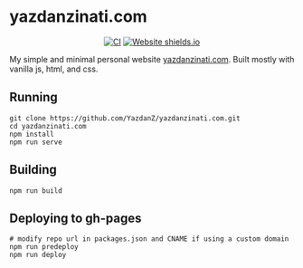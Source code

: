 # yazdanzinati.com

<div align="center">

[![CI](https://github.com/YazdanZ/yazdanzinati.com/actions/workflows/main.yml/badge.svg?branch=master&event=page_build)](https://github.com/YazdanZ/yazdanzinati.com/actions/workflows/main.yml)
[![Website shields.io](https://img.shields.io/website-up-down-green-red/http/shields.io.svg)](https://yazdanzinati.com/)

</div>

My simple and minimal personal website [yazdanzinati.com](https://yazdanzinati.com/). Built mostly with vanilla js, html, and css.

## Running

```
git clone https://github.com/YazdanZ/yazdanzinati.com.git
cd yazdanzinati.com
npm install
npm run serve
```

## Building

```
npm run build
```

## Deploying to gh-pages

```
# modify repo url in packages.json and CNAME if using a custom domain
npm run predeploy
npm run deploy
```

